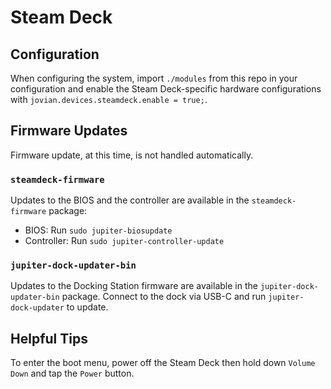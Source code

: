 Steam Deck
==========

Configuration
-------------

When configuring the system, import `./modules` from this repo in your configuration and enable the Steam Deck-specific hardware configurations with `jovian.devices.steamdeck.enable = true;`.


Firmware Updates
----------------

Firmware update, at this time, is not handled automatically.

### `steamdeck-firmware`

Updates to the BIOS and the controller are available in the `steamdeck-firmware` package:

- BIOS: Run `sudo jupiter-biosupdate`
- Controller: Run `sudo jupiter-controller-update`

### `jupiter-dock-updater-bin`

Updates to the Docking Station firmware are available in the `jupiter-dock-updater-bin` package.
Connect to the dock via USB-C and run `jupiter-dock-updater` to update.


Helpful Tips
------------

To enter the boot menu, power off the Steam Deck then hold down `Volume Down` and tap the `Power` button.
